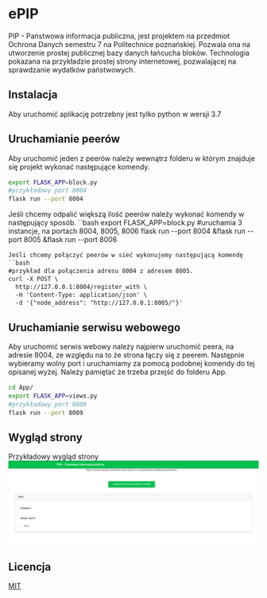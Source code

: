 # ePIP

PIP - Państwowa informacja publiczna, jest projektem na przedmiot Ochrona Danych semestru 7 na Politechnice poznańskiej.
Pozwala ona na utworzenie prostej publicznej bazy danych łańcucha bloków. 
Technologia pokazana na przykładzie prostej strony internetowej, pozwalającej na sprawdzanie wydatków państwowych.

## Instalacja

Aby uruchomić aplikację potrzebny jest tylko python w wersji 3.7


## Uruchamianie peerów

Aby uruchomić jeden z peerów należy wewnątrz folderu w którym znajduje się projekt wykonać następujące komendy.
```bash
export FLASK_APP=block.py
#przykładowy port 8004
flask run --port 8004
```
Jeśli chcemy odpalić większą ilość peerów należy wykonać komendy w następujący sposób.
``bash
export FLASK_APP=block.py
#uruchamia 3 instancje, na portach 8004, 8005, 8006
flask run --port 8004 &flask run --port 8005 &flask run --port 8006 
```
Jeśli chcemy połączyć peerów w sieć wykonujemy następującą komendę
``bash
#przykład dla połączenia adresu 8004 z adresem 8005.
curl -X POST \                              
  http://127.0.0.1:8004/register_with \
  -H 'Content-Type: application/json' \
  -d '{"node_address": "http://127.0.0.1:8005/"}'
```

## Uruchamianie serwisu webowego

Aby uruchomić serwis webowy należy najpierw uruchomić peera, na adresie 8004, ze względu na to że strona łączy się z peerem.
Następnie wybieramy wolny port i uruchamiamy za pomocą podobnej komendy do tej opisanej wyżej. 
Należy pamiętać że trzeba przejść do folderu App.
```bash
cd App/
export FLASK_APP=views.py
#przykładowy port 8009
flask run --port 8009
```

## Wygląd strony
Przykładowy wygląd strony
![alt text](https://github.com/DalduK/OD_Projekt_Blockchain/blob/master/screenshot.png?raw=true)

## Licencja
[MIT](https://choosealicense.com/licenses/mit/)

